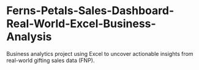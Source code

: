 # Ferns-Petals-Sales-Dashboard-Real-World-Excel-Business-Analysis
Business analytics project using Excel to uncover actionable insights from real-world gifting sales data (FNP).
